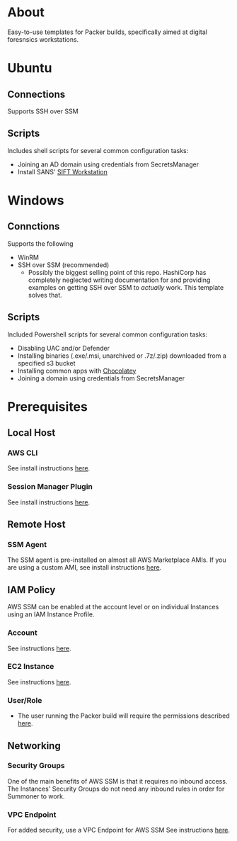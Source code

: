 # About
Easy-to-use templates for Packer builds, specifically aimed at digital foresnsics workstations. 

# Ubuntu
## Connections
Supports SSH over SSM

## Scripts
Includes shell scripts for several common configuration tasks:
- Joining an AD domain using credentials from SecretsManager
- Install SANS' [SIFT Workstation](https://www.sans.org/tools/sift-workstation/)

# Windows
## Connctions
Supports the following
- WinRM
- SSH over SSM (recommended)
    - Possibly the biggest selling point of this repo. HashiCorp has completely neglected writing documentation for and providing examples on getting SSH over SSM to _actually_ work. This template solves that. 

## Scripts
Included Powershell scripts for several common configuration tasks:
- Disabling UAC and/or Defender
- Installing binaries (.exe/.msi, unarchived or .7z/.zip) downloaded from a specified s3 bucket
- Installing common apps with [Chocolatey](https://chocolatey.org/)
- Joining a domain using credentials from SecretsManager

# Prerequisites
## Local Host
### AWS CLI
See install instructions [here](https://docs.aws.amazon.com/cli/latest/userguide/getting-started-install.html#getting-started-install-instructions).
### Session Manager Plugin
See install instructions [here](https://docs.aws.amazon.com/systems-manager/latest/userguide/session-manager-working-with-install-plugin.html).

## Remote Host
### SSM Agent
The SSM agent is pre-installed on almost all AWS Marketplace AMIs. If you are using a custom AMI, see install instructions [here](https://docs.aws.amazon.com/systems-manager/latest/userguide/manually-install-ssm-agent-linux.html).

## IAM Policy
AWS SSM can be enabled at the account level or on individual Instances using an IAM Instance Profile.
### Account
See instructions [here](https://docs.aws.amazon.com/systems-manager/latest/userguide/setup-instance-permissions.html#default-host-management).
### EC2 Instance
See instructions [here](https://docs.aws.amazon.com/systems-manager/latest/userguide/setup-instance-permissions.html#instance-profile-add-permissions).
### User/Role
- The user running the Packer build will require the permissions described [here](https://docs.aws.amazon.com/systems-manager/latest/userguide/getting-started-restrict-access-quickstart.html#restrict-access-quickstart-end-user).

## Networking
### Security Groups
One of the main benefits of AWS SSM is that it requires no inbound access. The Instances' Security Groups do not need any inbound rules in order for Summoner to work.
### VPC Endpoint
For added security, use a VPC Endpoint for AWS SSM See instructions [here](https://docs.aws.amazon.com/systems-manager/latest/userguide/setup-create-vpc.html). 